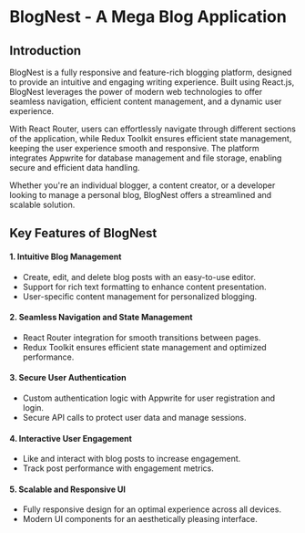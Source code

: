 # BlogNest - A Mega Blog Application

## Introduction

BlogNest is a fully responsive and feature-rich blogging platform, designed to provide an intuitive and engaging writing experience. Built using React.js, BlogNest leverages the power of modern web technologies to offer seamless navigation, efficient content management, and a dynamic user experience.

With React Router, users can effortlessly navigate through different sections of the application, while Redux Toolkit ensures efficient state management, keeping the user experience smooth and responsive. The platform integrates Appwrite for database management and file storage, enabling secure and efficient data handling.

Whether you're an individual blogger, a content creator, or a developer looking to manage a personal blog, BlogNest offers a streamlined and scalable solution.


## Key Features of BlogNest
#### 1. Intuitive Blog Management
* Create, edit, and delete blog posts with an easy-to-use editor.
* Support for rich text formatting to enhance content presentation.
* User-specific content management for personalized blogging.
  
#### 2. Seamless Navigation and State Management
* React Router integration for smooth transitions between pages.
* Redux Toolkit ensures efficient state management and optimized performance.
  
#### 3. Secure User Authentication
* Custom authentication logic with Appwrite for user registration and login.
* Secure API calls to protect user data and manage sessions.
  
#### 4. Interactive User Engagement
* Like and interact with blog posts to increase engagement.
* Track post performance with engagement metrics.
  
#### 5. Scalable and Responsive UI
* Fully responsive design for an optimal experience across all devices.
* Modern UI components for an aesthetically pleasing interface.
